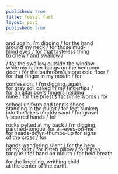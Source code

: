```yaml
---
published: true
title: fossil fuel
layout: post
published: true
---
```

<!-- 
and again, i'm digging / for the hand around my neck / for those mud-blind eyes / for that tasteless thing to chew / and swallow / <br>
<br>
/ for the swallow outside the window while my father bangs on the bedroom door /  for the bathroom's stone cold floor / for that finger in my mouth / for that tasteless thing to shove / and spit / for <br>
<br>
confession. / i'm digging, again, for gray soil caked in my fingertips / for an altar boy's fingers holding mine / for the priest's facsimile words / for<br>
<br>
school uniform and tennis shoes standing in the pulpit / for feet sunken into the lake's muddy sand / for gravel-scarred hands / for <br>
<br>
rocks pelted at my back / i'm digging, parched-tongue, for all-eyes-on-me for heads-down-thumbs-up for signs of the cross / for<br>
<br>
hands wandering silent / for the hem of my skirt / for bitten pillow / for bitten tongue / for hand on mouth / for held breath<br>
<br>
for the kneeling, writhing child at the center of the earth.
 -->
 <p style="line-height: 0.8;">
and again, i’m digging / for the hand  
<br>around my neck / for those mud-  
<br>blind eyes / for that tasteless thing  
<br>to chew / and swallow / 
<br>
<br>/ for the swallow outside the window  
<br>while my father bangs on the bedroom  
<br>door /  for the bathroom’s stone cold floor /  
<br>for that finger in my mouth / for 
<br>
<br>confession. / i’m digging, again,  
<br>for gray soil caked in my fingertips /  
<br>for an altar boy’s fingers holding  
<br>mine / for the priest’s facsimile words / for
<br>
<br>school uniform and tennis shoes  
<br>standing in the pulpit / for feet sunken  
<br>into the lake’s muddy sand / for gravel  
<br>\-scarred hands / for 
<br>
<br>rocks pelted at my back / i’m digging,   
<br>parched-tongue, for all-eyes-on-me   
<br>for heads-down-thumbs-up for signs  
<br>of the cross / for
<br>
<br>hands wandering silent / for the hem  
<br>of my skirt / for bitten pillow / for bitten  
<br>tongue / for hand on mouth / for held breath
<br>
<br>for the kneeling, writhing child  
<br>at the center of the earth.
</p>